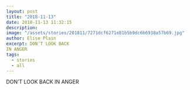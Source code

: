 ```yaml
---
layout: post
title: "2018-11-13"
date: 2018-11-13 11:32:15
description: 
image: "/assets/stories/201811/7271dcf6271e81b5b9dc6b6938a57b69.jpg"
author: Elise Plain
excerpt: DON’T LOOK BACK
IN ANGER
tags: 
  - stories
  - all
---
```


DON’T LOOK BACK
IN ANGER
<p></p>
